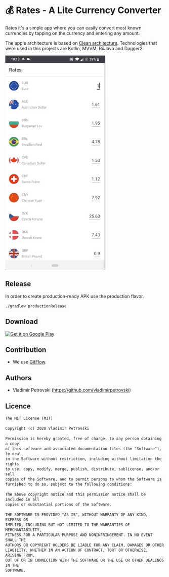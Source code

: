 # 💰 Rates - A Lite Currency Converter
Rates it's a simple app where you can easily convert most known currencies by tapping on the currency and entering any amount.

The app's architecture is based on [Clean architecture](https://blog.cleancoder.com/uncle-bob/2012/08/13/the-clean-architecture.html). Technologies that were used in this projects are Kotlin, MVVM, RxJava and Dagger2.

![Rate app demo](demo.gif)

## Release
In order to create production-ready APK use the production flavor.

    ./gradlew productionRelease

## Download
<a href="https://play.google.com/store/apps/details?id=com.vladimirpetrovski.currencyconverter" target="_blank">
<img src="https://play.google.com/intl/en_us/badges/images/generic/en-play-badge.png" alt="Get it on Google Play" height="90"/></a>

## Contribution
* We use [GitFlow](http://gitversion.readthedocs.io/en/latest/git-branching-strategies/gitflow-examples/).

## Authors
* Vladimir Petrovski (https://github.com/vladimirpetrovski)

## Licence
```
The MIT License (MIT)

Copyright (c) 2020 Vladimir Petrovski

Permission is hereby granted, free of charge, to any person obtaining a copy
of this software and associated documentation files (the "Software"), to deal
in the Software without restriction, including without limitation the rights
to use, copy, modify, merge, publish, distribute, sublicense, and/or sell
copies of the Software, and to permit persons to whom the Software is
furnished to do so, subject to the following conditions:

The above copyright notice and this permission notice shall be included in all
copies or substantial portions of the Software.

THE SOFTWARE IS PROVIDED "AS IS", WITHOUT WARRANTY OF ANY KIND, EXPRESS OR
IMPLIED, INCLUDING BUT NOT LIMITED TO THE WARRANTIES OF MERCHANTABILITY,
FITNESS FOR A PARTICULAR PURPOSE AND NONINFRINGEMENT. IN NO EVENT SHALL THE
AUTHORS OR COPYRIGHT HOLDERS BE LIABLE FOR ANY CLAIM, DAMAGES OR OTHER
LIABILITY, WHETHER IN AN ACTION OF CONTRACT, TORT OR OTHERWISE, ARISING FROM,
OUT OF OR IN CONNECTION WITH THE SOFTWARE OR THE USE OR OTHER DEALINGS IN THE
SOFTWARE.
```
